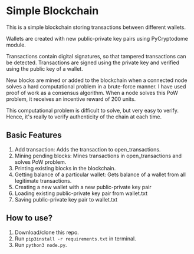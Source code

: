 # Simple Blockchain

This is a simple blockchain storing transactions between different wallets.

Wallets are created with new public-private key pairs using PyCryptodome module.

Transactions contain digital signatures, so that tampered transactions can be detected. Transactions are signed using the private key and verified using the public key of a wallet.

New blocks are mined or added to the blockchain when a connected node solves a hard computational problem in a brute-force manner. I have used proof of work as a consensus algorithm. When a node solves this PoW problem, it receives an incentive reward of 200 units.

This computational problem is difficult to solve, but very easy to verify. Hence, it's really to verify authenticity of the chain at each time.


## Basic Features

1. Add transaction: Adds the transaction to open_transactions.
2. Mining pending blocks: Mines transactions in open_transactions and solves PoW problem.
3. Printing existing blocks in the blockchain.
4. Getting balance of a particular wallet: Gets balance of a wallet from all legitimate transactions.
5. Creating a new wallet with a new public-private key pair
6. Loading existing public-private key pair from wallet.txt
7. Saving public-private key pair to wallet.txt

## How to use?
1. Download/clone this repo.
2. Run `pip3install -r requirements.txt` in terminal.
3. Run `python3 node.py`.
